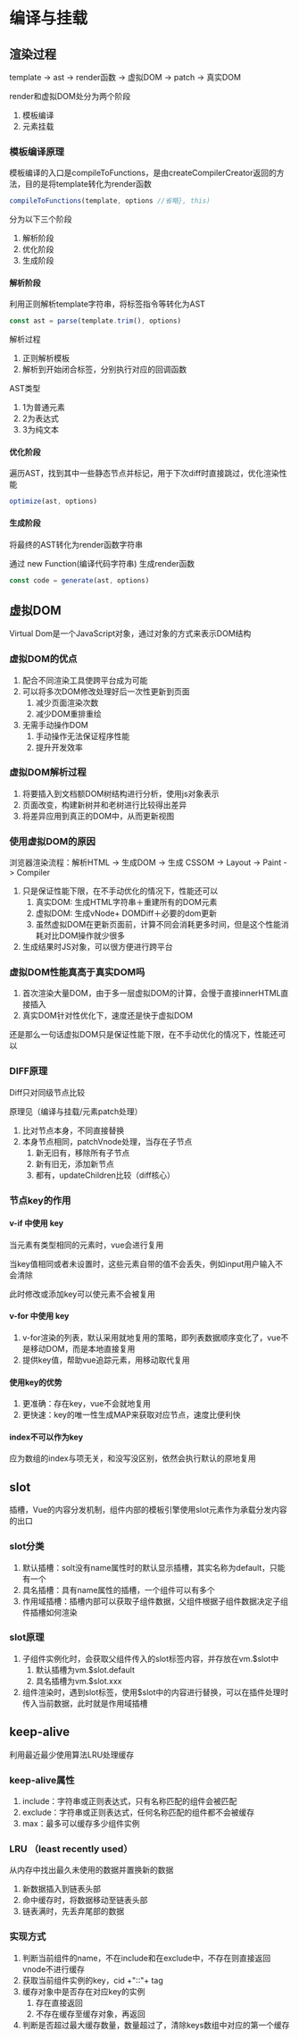 # 编译与挂载

## 渲染过程

template -> ast -> render函数 -> 虚拟DOM -> patch -> 真实DOM

render和虚拟DOM处分为两个阶段
1. 模板编译
2. 元素挂载

### 模板编译原理

模板编译的入口是compileToFunctions，是由createCompilerCreator返回的方法，目的是将template转化为render函数

```js
compileToFunctions(template, options //省略}, this)
```

分为以下三个阶段
1. 解析阶段
2. 优化阶段
3. 生成阶段

#### 解析阶段

利用正则解析template字符串，将标签指令等转化为AST

```js
const ast = parse(template.trim(), options)
```

解析过程
1. 正则解析模板
2. 解析到开始闭合标签，分别执行对应的回调函数

AST类型
1. 1为普通元素
2. 2为表达式
3. 3为纯文本

#### 优化阶段

遍历AST，找到其中一些静态节点并标记，用于下次diff时直接跳过，优化渲染性能

```js
optimize(ast, options)
```

#### 生成阶段

将最终的AST转化为render函数字符串

通过 new Function(编译代码字符串) 生成render函数

```js
const code = generate(ast, options)
```

## 虚拟DOM

Virtual Dom是一个JavaScript对象，通过对象的方式来表示DOM结构

### 虚拟DOM的优点

1. 配合不同渲染工具使跨平台成为可能
2. 可以将多次DOM修改处理好后一次性更新到页面
   1. 减少页面渲染次数
   2. 减少DOM重排重绘
3. 无需手动操作DOM
   1. 手动操作无法保证程序性能
   2. 提升开发效率

### 虚拟DOM解析过程

1. 将要插入到文档额DOM树结构进行分析，使用js对象表示
2. 页面改变，构建新树并和老树进行比较得出差异
3. 将差异应用到真正的DOM中，从而更新视图

### 使用虚拟DOM的原因

浏览器渲染流程：解析HTML -> 生成DOM -> 生成 CSSOM -> Layout -> Paint -> Compiler

1. 只是保证性能下限，在不手动优化的情况下，性能还可以
   1. 真实DOM∶ 生成HTML字符串＋重建所有的DOM元素
   2. 虚拟DOM∶ 生成vNode+ DOMDiff＋必要的dom更新
   3. 虽然虚拟DOM在更新页面前，计算不同会消耗更多时间，但是这个性能消耗对比DOM操作就少很多
2. 生成结果时JS对象，可以很方便进行跨平台

### 虚拟DOM性能真高于真实DOM吗

1. 首次渲染大量DOM，由于多一层虚拟DOM的计算，会慢于直接innerHTML直接插入
2. 真实DOM针对性优化下，速度还是快于虚拟DOM

还是那么一句话虚拟DOM只是保证性能下限，在不手动优化的情况下，性能还可以

### DIFF原理

Diff只对同级节点比较

原理见（编译与挂载/元素patch处理）

1. 比对节点本身，不同直接替换
2. 本身节点相同，patchVnode处理，当存在子节点
   1. 新无旧有，移除所有子节点
   2. 新有旧无，添加新节点
   3. 都有，updateChildren比较（diff核心）

### 节点key的作用

#### v-if 中使用 key

当元素有类型相同的元素时，vue会进行复用

当key值相同或者未设置时，这些元素自带的值不会丢失，例如input用户输入不会清除

此时修改或添加key可以使元素不会被复用

#### v-for 中使用 key

1. v-for渲染的列表，默认采用就地复用的策略，即列表数据顺序变化了，vue不是移动DOM，而是本地直接复用
2. 提供key值，帮助vue追踪元素，用移动取代复用

#### 使用key的优势

1. 更准确：存在key，vue不会就地复用
2. 更快速：key的唯一性生成MAP来获取对应节点，速度比便利快

#### index不可以作为key

应为数组的index与项无关，和没写没区别，依然会执行默认的原地复用

## slot

插槽，Vue的内容分发机制，组件内部的模板引擎使用slot元素作为承载分发内容的出口

### slot分类

1. 默认插槽：solt没有name属性时的默认显示插槽，其实名称为default，只能有一个
2. 具名插槽：具有name属性的插槽，一个组件可以有多个
3. 作用域插槽：插槽内部可以获取子组件数据，父组件根据子组件数据决定子组件插槽如何渲染

### slot原理

1. 子组件实例化时，会获取父组件传入的slot标签内容，并存放在vm.$slot中
   1. 默认插槽为vm.$slot.default
   2. 具名插槽为vm.$slot.xxx
2. 组件渲染时，遇到slot标签，使用$slot中的内容进行替换，可以在插件处理时传入当前数据，此时就是作用域插槽

## keep-alive

利用最近最少使用算法LRU处理缓存

### keep-alive属性

1. include：字符串或正则表达式，只有名称匹配的组件会被匹配
2. exclude：字符串或正则表达式，任何名称匹配的组件都不会被缓存
3. max：最多可以缓存多少组件实例

### LRU （least recently used）

从内存中找出最久未使用的数据并置换新的数据
1. 新数据插入到链表头部
2. 命中缓存时，将数据移动至链表头部
3. 链表满时，先丢弃尾部的数据

### 实现方式

1. 判断当前组件的name，不在include和在exclude中，不存在则直接返回vnode不进行缓存
2. 获取当前组件实例的key，cid +"∶∶"+ tag
3. 缓存对象中是否存在对应key的实例
   1. 存在直接返回
   2. 不存在缓存至缓存对象，再返回
4. 判断是否超过最大缓存数量，数量超过了，清除keys数组中对应的第一个缓存
